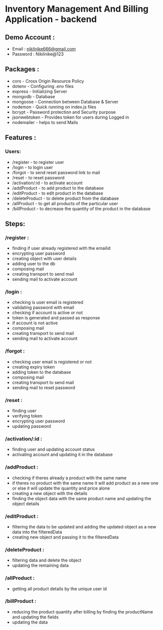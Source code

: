 # Inventory Management And Billing Application - backend

## Demo Account : 

* Email : nikilnike666@gmail.com
* Password : Nikilnike@123

## Packages : 

* cors - Cross Origin Resource Policy
* dotenv - Configuring .env files
* express - Initializing Server
* mongodb - Database
* mongoose - Connection between Database & Server
* nodemon - Quick running on index.js files
* bcrypt - Password protection and Security purpose
* jsonwebtoken - Provides token for users during Logged in
* nodemailer - helps to send Mails

## Features : 

### Users:

* /register - to register user
* /login - to login user
* /forgot - to send reset password link to mail
* /reset - to reset password
* /activation/:id - to activate account
* /addProduct - to add product to the database
* /editProduct - to edit product in the database
* /deleteProduct - to delete product from the database
* /allProduct - to get all products of the particular user
* /billProduct - to decrease the quantity of the product in the database

## Steps:

### /register :

* finding if user already registered with the emailid
* encrypting user password
* creating object with user details
* adding user to the db
* composing mail
* creating transport to send mail
* sending mail to activate account

### /login :

* checking is user email is registered 
* validating password with email
* checking if account is active or not
* token is generated and passed as response
* if account is not active
* composing mail
* creating transport to send mail
* sending mail to activate account

### /forgot :

* checking user email is registered or not
* creating expiry token
* adding token to the database
* composing mail
* creating transport to send mail
* sending mail to reset password

### /reset :

* finding user
* verifying token
* encrypting user password
* updating password

### /activation/:id :

* finding user and updating account status
* activating account and updating it in the database

### /addProduct :

* checking if theres already a product with the same name
* if theres no product with the same name it will add product as a new one or else it will update the quantity and price alone
* creating a new object with the details
* finding the object data with the same product name and updating the object details

### /editProduct :

* filtering the data to be updated and adding the updated object as a new data into the filteredData
* creating new object and passing it to the filteredData

### /deleteProduct :

* filtering data and delete the object
* updating the remaining data

### /allProduct :

* getting all product details by the unique user id

### /billProduct :

* reducing the product quantity after billing by finding the productName and updating the fields
* updating the data
